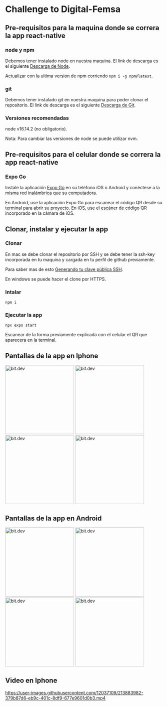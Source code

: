 # Challenge to Digital-Femsa

## Pre-requisitos para la maquina donde se correra la app react-native

### node y npm
Debemos tener instalado node en nuestra maquina.
El link de descarga es el siguiente [Descarga de Node](https://nodejs.org/es/download/).

Actualizar con la ultima version de npm corriendo `npm i -g npm@latest`.

### git
Debemos tener instalado git en nuestra maquina para poder clonar el repositorio.
El link de descarga es el siguiente [Descarga de Git](https://git-scm.com/book/es/v2/Inicio---Sobre-el-Control-de-Versiones-Instalaci%C3%B3n-de-Git).

### Versiones recomendadas
node v16.14.2 (no obligatorio).

Nota: Para cambiar las versiones de node se puede utilizar nvm.

## Pre-requisitos para el celular donde se correra la app react-native

### Expo Go

Instale la aplicación [Expo Go](https://expo.dev/client) en su teléfono iOS o Android y conéctese a la misma red inalámbrica que su computadora.

En Android, use la aplicación Expo Go para escanear el código QR desde su terminal para abrir su proyecto. En iOS, use el escáner de código QR incorporado en la cámara de iOS.


## Clonar, instalar y ejecutar la app

### Clonar

En mac se debe clonar el repositorio por SSH y se debe tener la ssh-key incorporada en tu maquina y cargada en tu perfil de github previamente.

Para saber mas de esto [Generando tu clave pública SSH](https://git-scm.com/book/es/v2/Git-en-el-Servidor-Generando-tu-clave-p%C3%BAblica-SSH).

En windows se puede hacer el clone por HTTPS.

### Intalar

`npm i`

### Ejecutar la app

`npx expo start`

Escanear de la forma previamente explicada con el celular el QR que aparecera en la terminal.

## Pantallas de la app en Iphone
<p>
<img height="auto" width="220" src="https://user-images.githubusercontent.com/12037109/213882848-edbbc206-0ea5-416e-b53b-80c5ebeee21a.jpeg" alt="bit.dev" title="Home" loading="lazy" />

<img height="auto" width="220" src="https://user-images.githubusercontent.com/12037109/213882859-750dae17-3581-41bc-9a71-b59fcd83137b.jpeg" alt="bit.dev" title="Ganados" loading="lazy" />

<img height="auto" width="220" src="https://user-images.githubusercontent.com/12037109/213883251-f8d6afa3-97b1-4924-b0ca-f1cb3549fc0d.jpeg" alt="bit.dev" title="Canjeados" loading="lazy" />

<img height="auto" width="220" src="https://user-images.githubusercontent.com/12037109/213883261-a2fde167-91cb-4dc5-9b5c-7b48212a3517.jpeg" alt="bit.dev" title="Detalle" loading="lazy" />
</p>

## Pantallas de la app en Android
<p>
<img height="auto" width="220" src="https://user-images.githubusercontent.com/12037109/213883565-021548be-9e1d-4b3e-8da2-4294abb24f6b.jpg" alt="bit.dev" title="Home" loading="lazy" />

<img height="auto" width="220" src="https://user-images.githubusercontent.com/12037109/213883577-55c09473-6f3e-46ca-8ec7-cf07d3c9706b.jpg" alt="bit.dev" title="Ganados" loading="lazy" />

<img height="auto" width="220" src="https://user-images.githubusercontent.com/12037109/213883591-f7ed3b11-951a-4f10-a467-f6118d32009e.jpg" alt="bit.dev" title="Canjeados" loading="lazy" />

<img height="auto" width="220" src="https://user-images.githubusercontent.com/12037109/213883602-1f073d5a-6562-4f3f-a4a9-9ed6584a9849.jpg" alt="bit.dev" title="Detalle" loading="lazy" />
</p>


## Video en Iphone

https://user-images.githubusercontent.com/12037109/213883982-379b87d6-eb9c-401c-8df9-677e9601d0b3.mp4

